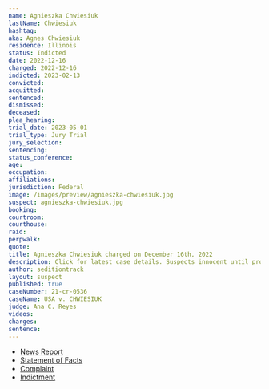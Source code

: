 ```yaml
---
name: Agnieszka Chwiesiuk
lastName: Chwiesiuk
hashtag:
aka: Agnes Chwiesiuk
residence: Illinois
status: Indicted
date: 2022-12-16
charged: 2022-12-16
indicted: 2023-02-13
convicted:
acquitted:
sentenced:
dismissed:
deceased:
plea_hearing:
trial_date: 2023-05-01
trial_type: Jury Trial
jury_selection:
sentencing:
status_conference:
age:
occupation:
affiliations:
jurisdiction: Federal
image: /images/preview/agnieszka-chwiesiuk.jpg
suspect: agnieszka-chwiesiuk.jpg
booking:
courtroom:
courthouse:
raid:
perpwalk:
quote:
title: Agnieszka Chwiesiuk charged on December 16th, 2022
description: Click for latest case details. Suspects innocent until proven guilty.
author: seditiontrack
layout: suspect
published: true
caseNumber: 21-cr-0536
caseName: USA v. CHWIESIUK
judge: Ana C. Reyes
videos:
charges:
sentence:
---
```

- [News Report](https://news.wttw.com/2022/12/19/sister-chicago-police-officer-previously-charged-jan-6-riot-now-also-charged-breaching-us)
- [Statement of Facts](https://www.justice.gov/usao-dc/case-multi-defendant/file/1560296/download)
- [Complaint](https://www.justice.gov/usao-dc/case-multi-defendant/file/1560301/download)
- [Indictment](https://storage.courtlistener.com/recap/gov.uscourts.dcd.235279/gov.uscourts.dcd.235279.54.0_1.pdf)
